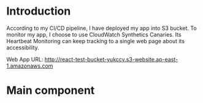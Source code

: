 # Introduction
According to my CI/CD pipeline, I have deployed my app into S3 bucket. To monitor my app, I choose to use CloudWatch Synthetics Canaries. Its Heartbeat Monitoring can keep tracking to a single web page about its accessibility.

Web App URL: http://react-test-bucket-yukccy.s3-website.ap-east-1.amazonaws.com

# Main component

